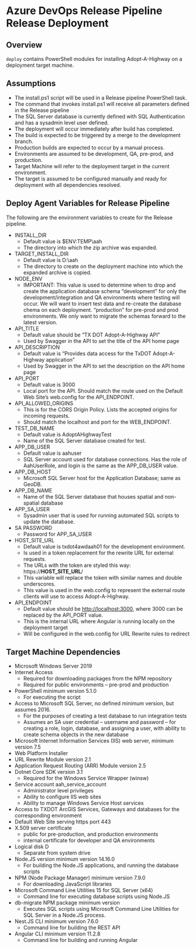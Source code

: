 # Azure DevOps Release Pipeline Release Deployment

## Overview

`deploy` contains PowerShell modules for installing Adopt-A-Highway on a deployment target machine.

## Assumptions

- The install.ps1 script will be used in a Release pipeline PowerShell task.
- The command that invokes install.ps1 will receive all parameters defined in the Release pipeline
- The SQL Server database is currently defined with SQL Authentication and has a sysadmin level user defined.
- The deployment will occur immediately after build has completed.
- The build is expected to be triggered by a merge to the development branch.
- Production builds are expected to occur by a manual process.
- Environments are assumed to be development, QA, pre-prod, and production.
- Target Machine will refer to the deployment target in the current environment.
- The target is assumed to be configured manually and ready for deployment with all dependencies resolved.

## Deploy Agent Variables for Release Pipeline

The following are the environment variables to create for the Release pipeline.

- INSTALL_DIR
  - Default value is $ENV:TEMP\aah
  - The directory into which the zip archive was expanded.
- TARGET_INSTALL_DIR
  - Default value is D:\aah
  - The directory to create on the deployment machine into which the expanded archive is copied.
- NODE_ENV
  - IMPORTANT: This value is used to determine when to drop and create the application database schema “development” for only the development/integration and QA environments where testing will occur. We will want to insert test data and re-create the database chema on each deployment. “production” for pre-prod and prod environments. We only want to migrate the schemas forward to the latest version.
- API_TITLE
  - Default value should be “TX DOT Adopt-A-Highway API”
  - Used by Swagger in the API to set the title of the API home page
- API_DESCRIPTION
  - Default value is “Provides data access for the TxDOT Adopt-A-Highway application”
  - Used by Swagger in the API to set the description on the API home page
- API_PORT
  - Default value is 3000
  - Local port for the API. Should match the route used on the Default Web Site’s web.config for the API_ENDPOINT.
- API_ALLOWED_ORIGINS
  - This is for the CORS Origin Policy. Lists the accepted origins for incoming requests.
  - Should match the localhost and port for the WEB_ENDPOINT.
- TEST_DB_NAME
  - Default value is AdoptAHighwayTest
  - Name of the SQL Server database created for test.
- APP_DB_USER
  - Default value is aahuser
  - SQL Server account used for database connections. Has the role of AahUserRole, and login is the same as the APP_DB_USER value.
- APP_DB_HOST
  - Microsoft SQL Server host for the Application Database; same as GeoDB.
- APP_DB_NAME
  - Name of the SQL Server database that houses spatial and non-spatial database
- APP_SA_USER
  - Sysadmin user that is used for running automated SQL scripts to update the database.
- SA PASSWORD
  - Password for APP_SA_USER
- HOST_SITE_URL
  - Default value is txdot4awdaah01 for the development environment.
  - Is used in a token replacement for the rewrite URL for external requests.
  - The URLs with the token are styled this way: https://**HOST_SITE_URL**/
  - This variable will replace the token with similar names and double underscores.
  - This value is used in the web.config to represent the external route clients will use to access Adopt-A-Highway.
- API_ENDPOINT
  - Default value should be <http://localhost:3000>, where 3000 can be replaced by the API_PORT value.
  - This is the internal URL where Angular is running locally on the deployment target
  - Will be configured in the web.config for URL Rewrite rules to redirect

## Target Machine Dependencies

- Microsoft Windows Server 2019
- Internet Access
  - Required for downloading packages from the NPM repository
  - Required for public environments – pre-prod and production
- PowerShell minimum version 5.1.0
  - For executing the script
- Access to Microsoft SQL Server, no defined minimum version, but assumes 2016.
  - For the purposes of creating a test database to run integration tests
  - Assumes an SA user credential – username and password – for creating a role, login, database, and assigning a user, with ability to create schema objects in the new database
- Microsoft Internet Information Services (IIS) web server, minimum version 7.5
- Web Platform Installer
- URL Rewrite Module version 2.1
- Application Request Routing (ARR) Module version 2.5
- Dotnet Core SDK version 3.1
  - Required for the Windows Service Wrapper (winsw)
- Service account aah_service_account
  - Administrator level privileges
  - Ability to configure IIS web sites
  - Ability to manage Windows Service Host services
- Access to TXDOT ArcGIS Services, Gateways and databases for the corresponding environment
- Default Web Site serving https port 443
- X.509 server certificate
  - public for pre-production, and production environments
  - internal certificate for developer and QA environments
- Logical disk D
  - Separate from system drive
- Node.JS version minimum version 14.16.0
  - For building the Node.JS applications, and running the database scripts
- NPM (Node Package Manager) minimum version 7.9.0
  - For downloading JavaScript libraries
- Microsoft Command Line Utilities 15 for SQL Server (x64)
  - Command line for executing database scripts using Node.JS
- db-migrate NPM package minimum version
  - Executes SQL scripts using Microsoft Command Line Utilities for SQL Server in a Node.JS process.
- Nest.JS CLI minimum version 7.6.0
  - Command line for building the REST API
- Angular CLI minimum version 11.2.8
  - Command line for building and running Angular
